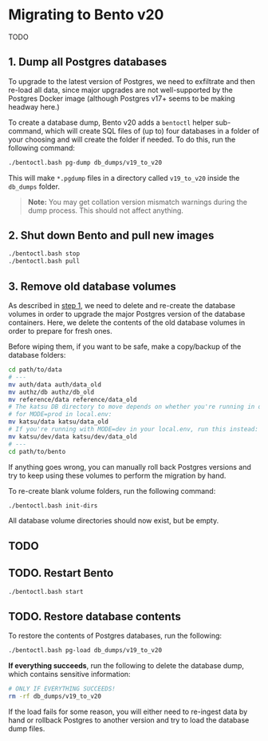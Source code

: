 # Migrating to Bento v20

TODO

## 1. Dump all Postgres databases

To upgrade to the latest version of Postgres, we need to exfiltrate and then re-load all data, since major upgrades are
not well-supported by the Postgres Docker image (although Postgres v17+ seems to be making headway here.)

To create a database dump, Bento v20 adds a `bentoctl` helper sub-command, which will create SQL files of (up to) four
databases in a folder of your choosing and will create the folder if needed. To do this, run the following command:

```bash
./bentoctl.bash pg-dump db_dumps/v19_to_v20
```

This will make `*.pgdump` files in a directory called `v19_to_v20` inside the `db_dumps` folder.

> **Note:** You may get collation version mismatch warnings during the dump process. This should not affect anything.


## 2. Shut down Bento and pull new images

```bash
./bentoctl.bash stop
./bentoctl.bash pull
```


## 3. Remove old database volumes

As described in [step 1](#1-dump-all-postgres-databases), we need to delete and re-create the database volumes in order
to upgrade the major Postgres version of the database containers. Here, we delete the contents of the old database 
volumes in order to prepare for fresh ones.

Before wiping them, if you want to be safe, make a copy/backup of the database folders:

```bash
cd path/to/data
# ---
mv auth/data auth/data_old
mv authz/db authz/db_old
mv reference/data reference/data_old
# The katsu DB directory to move depends on whether you're running in development or production mode. The following is 
# for MODE=prod in local.env:
mv katsu/data katsu/data_old
# If you're running with MODE=dev in your local.env, run this instead:
mv katsu/dev/data katsu/dev/data_old
# ---
cd path/to/bento
```

If anything goes wrong, you can manually roll back Postgres versions and try to keep using these volumes to perform the 
migration by hand. 

To re-create blank volume folders, run the following command:

```bash
./bentoctl.bash init-dirs
```

All database volume directories should now exist, but be empty.


## TODO


## TODO. Restart Bento

```bash
./bentoctl.bash start
```


## TODO. Restore database contents

To restore the contents of Postgres databases, run the following:

```bash
./bentoctl.bash pg-load db_dumps/v19_to_v20
```

**If everything succeeds**, run the following to delete the database dump, which contains sensitive information:

```bash
# ONLY IF EVERYTHING SUCCEEDS!
rm -rf db_dumps/v19_to_v20
```

If the load fails for some reason, you will either need to re-ingest data by hand or rollback Postgres to another 
version and try to load the database dump files.
